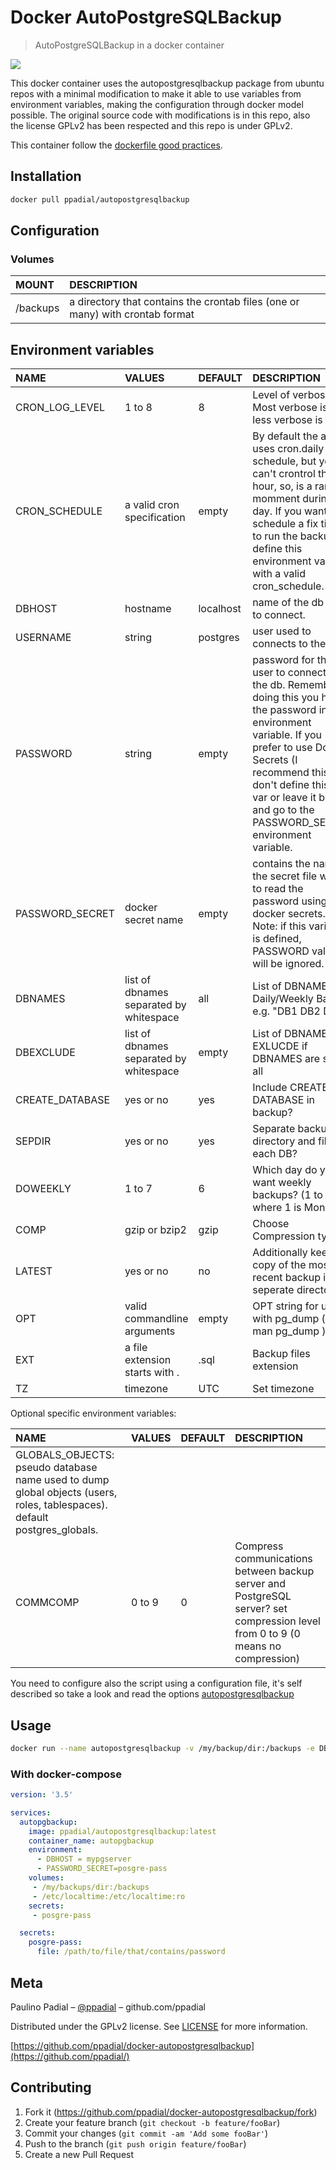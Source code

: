 # Docker AutoPostgreSQLBackup

> AutoPostgreSQLBackup in a docker container

[![](https://dockerbuildbadges.quelltext.eu/status.svg?organization=ppadial&repository=autopostgresqlbackup)](https://hub.docker.com/r/ppadial/autopostgresqlbackup/builds/)

This docker container uses the autopostgresqlbackup package from ubuntu repos with a minimal modification to make it able to use variables from environment variables, making the configuration through docker model possible. The original source code with modifications is in this repo, also the license GPLv2 has been respected and this repo is under GPLv2.

This container follow the [dockerfile good practices](https://docs.docker.com/engine/userguide/eng-image/dockerfile_best-practices/).

## Installation

```bash
docker pull ppadial/autopostgresqlbackup
```

## Configuration

### Volumes

| MOUNT    | DESCRIPTION                                                                   |
| :------- | :---------------------------------------------------------------------------- |
| /backups | a directory that contains the crontab files (one or many) with crontab format |


## Environment variables

| NAME            | VALUES                                  | DEFAULT   | DESCRIPTION                                                                                                                                                                                                                                                                |
| :-------------- | :-------------------------------------- | :-------- | :------------------------------------------------------------------------------------------------------------------------------------------------------------------------------------------------------------------------------------------------------------------------- |
| CRON_LOG_LEVEL  | 1 to 8                                  | 8         | Level of verbosite. Most verbose is 0, less verbose is 8                                                                                                                                                                                                                   |
| CRON_SCHEDULE   | a valid cron specification              | empty     | By default the app uses cron.daily schedule, but you can't crontrol the hour, so, is a ramdon momment during the day. If you want to schedule a fix time to run the backups define this environment variable with a valid cron_schedule.                                   |
| DBHOST          | hostname                                | localhost | name of the db host to connect.                                                                                                                                                                                                                                            |
| USERNAME        | string                                  | postgres  | user used to connects to the db.                                                                                                                                                                                                                                           |
| PASSWORD        | string                                  | empty     | password for the user to connects to the db. Remember doing this you have the password in an environment variable. If you prefer to use Docker Secrets (I recommend this) don't define this env var or leave it blank, and go to the PASSWORD_SECRET environment variable. |
| PASSWORD_SECRET | docker secret name                      | empty     | contains the name of the secret file where to read the password using docker secrets. Note: if this variable is defined, PASSWORD value will be ignored.                                                                                                                   |
| DBNAMES         | list of dbnames separated by whitespace | all       | List of DBNAMES for Daily/Weekly Backup e.g. "DB1 DB2 DB3".                                                                                                                                                                                                                |  |
| DBEXCLUDE       | list of dbnames separated by whitespace | empty     | List of DBNAMES to EXLUCDE if DBNAMES are set to all                                                                                                                                                                                                                       |
| CREATE_DATABASE | yes or no                               | yes       | Include CREATE DATABASE in backup?                                                                                                                                                                                                                                         |
| SEPDIR          | yes or no                               | yes       | Separate backup directory and file for each DB?                                                                                                                                                                                                                            |
| DOWEEKLY        | 1 to 7                                  | 6         | Which day do you want weekly backups? (1 to 7 where 1 is Monday)                                                                                                                                                                                                           |
| COMP            | gzip or bzip2                           | gzip      | Choose Compression type.                                                                                                                                                                                                                                                   |
| LATEST          | yes or no                               | no        | Additionally keep a copy of the most recent backup in a seperate directory.                                                                                                                                                                                                |
| OPT             | valid commandline arguments             | empty     | OPT string for use with pg_dump ( see man pg_dump )                                                                                                                                                                                                                        |
| EXT             | a file extension starts with .          | .sql      | Backup files extension                                                                                                                                                                                                                                                     |
| TZ              | timezone                                | UTC       | Set timezone                                                                                                                                                                                                                                                               |
Optional specific environment variables:

| NAME                                                                                                                     | VALUES | DEFAULT | DESCRIPTION                                                                                                                     |
| :----------------------------------------------------------------------------------------------------------------------- | :----- | :------ | :------------------------------------------------------------------------------------------------------------------------------ |
| GLOBALS_OBJECTS: pseudo database name used to dump global objects (users, roles, tablespaces). default postgres_globals. |
| COMMCOMP                                                                                                                 | 0 to 9 | 0       | Compress communications between backup server and PostgreSQL server? set compression level from 0 to 9 (0 means no compression) |

You need to configure also the script using a configuration file, it's self described so take a look
and read the options [autopostgresqlbackup](autopostgresqlbackup.conf)

## Usage

```bash
docker run --name autopostgresqlbackup -v /my/backup/dir:/backups -e DBHOST=mypgbackup -e PASSWORD=mycomplexpassword -v /etc/localtime:/etc/localtime:ro ppadial/autopostgresqlbackup:latest
```

### With docker-compose

```yml
version: '3.5'

services:
  autopgbackup:
    image: ppadial/autopostgresqlbackup:latest
    container_name: autopgbackup
    environment:
      - DBHOST = mypgserver
      - PASSWORD_SECRET=posgre-pass
    volumes:
     - /my/backups/dir:/backups
     - /etc/localtime:/etc/localtime:ro
    secrets:
     - posgre-pass

  secrets:
    posgre-pass:
      file: /path/to/file/that/contains/password
```

## Meta

Paulino Padial – [@ppadial](https://github.com/ppadial) – github.com/ppadial

Distributed under the GPLv2 license. See [LICENSE](LICENSE) for more information.

[https://github.com/ppadial/docker-autopostgresqlbackup](https://github.com/ppadial/)

## Contributing

1. Fork it (<https://github.com/ppadial/docker-autopostgresqlbackup/fork>)
2. Create your feature branch (`git checkout -b feature/fooBar`)
3. Commit your changes (`git commit -am 'Add some fooBar'`)
4. Push to the branch (`git push origin feature/fooBar`)
5. Create a new Pull Request

<!-- Markdown link & img dfn's -->
[wiki]: https://github.com/ppadial/docker-autopostgresqlbackup/wiki
